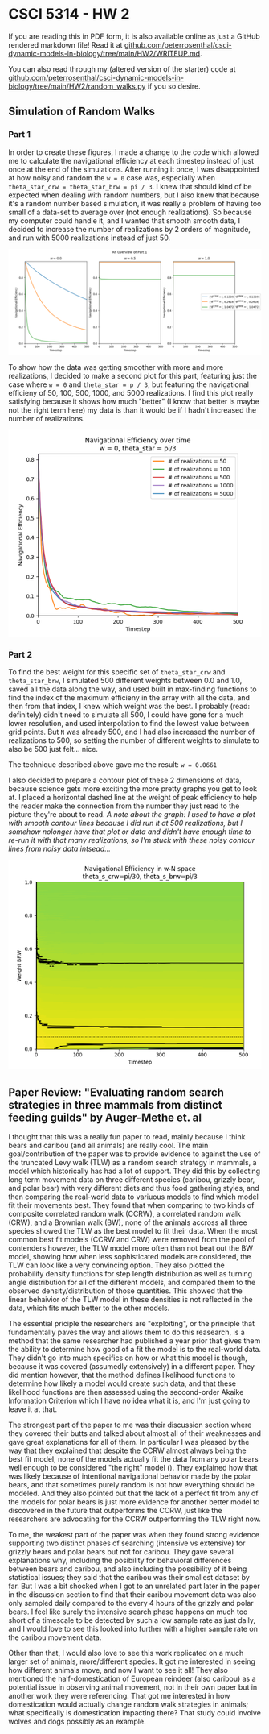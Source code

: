 # CSCI 5314 - HW 2
If you are reading this in PDF form, it is also available online as just a GitHub rendered markdown file! Read it at [github.com/peterrosenthal/csci-dynamic-models-in-biology/tree/main/HW2/WRITEUP.md](https://github.com/peterrosenthal/csci-dynamic-models-in-biology/tree/main/HW2/WRITEUP.md).

You can also read through my (altered version of the starter) code at [github.com/peterrosenthal/csci-dynamic-models-in-biology/tree/main/HW2/random_walks.py](https://github.com/peterrosenthal/csci-dynamic-models-in-biology/tree/main/HW2/random_walks.py) if you so desire.

## Simulation of Random Walks

### Part 1
In order to create these figures, I made a change to the code which allowed me to calculate the navigational efficiency at each timestep instead of just once at the end of the simulations. After running it once, I was disappointed at how noisy and random the `w = 0` case was, especially when `theta_star_crw = theta_star_brw = pi / 3`. I knew that should kind of be expected when dealing with random numbers, but I also knew that because it's a random number based simulation, it was really a problem of having too small of a data-set to average over (not enough realizations). So because my computer could handle it, and I wanted that smooth smooth data, I decided to increase the number of realizations by 2 orders of magnitude, and run with 5000 realizations instead of just 50.

![Graph of everything part 1](images/fig1.png)

To show how the data was getting smoother with more and more realizations, I decided to make a second plot for this part, featuring just the case where `w = 0` and `theta_star = p / 3`, but featuring the navigational efficieny of 50, 100, 500, 1000, and 5000 realizations. I find this plot really satisfying because it shows how much "better" (I know that better is maybe not the right term here) my data is than it would be if I hadn't increased the number of realizations.

![The data gets much smoother with more realizations](images/fig2.png)

### Part 2
To find the best weight for this specific set of `theta_star_crw` and `theta_star_brw`, I simulated 500 different weights between 0.0 and 1.0, saved all the data along the way, and used built in max-finding functions to find the index of the maximum efficieny in the array with all the data, and then from that index, I knew which weight was the best. I probably (read: definitely) didn't need to simulate all 500, I could have gone for a much lower resolution, and used interpolation to find the lowest value between grid points. But `N` was already 500, and I had also increased the number of realizations to 500, so setting the number of different weights to simulate to also be 500 just felt... nice.

The technique described above gave me the result: `w = 0.0661`

I also decided to prepare a contour plot of these 2 dimensions of data, because science gets more exciting the more pretty graphs you get to look at. I placed a horizontal dashed line at the weight of peak efficiency to help the reader make the connection from the number they just read to the picture they're about to read. *A note about the graph: I used to have a plot with smooth contour lines because I did run it at 500 realizations, but I somehow nolonger have that plot or data and didn't have enough time to re-run it with that many realizations, so I'm stuck with these noisy contour lines from noisy data intsead...*

![Contour plot of navigational efficieny in w-N space](images/fig3.png)

## Paper Review: "Evaluating random search strategies in three mammals from distinct feeding guilds" by Auger-Methe et. al
I thought that this was a really fun paper to read, mainly because I think bears and caribou (and all animals) are really cool. The main goal/contribution of the paper was to provide evidence to against the use of the truncated Levy walk (TLW) as a random search strategy in mammals, a model which historically has had a lot of support. They did this by collecting long term movement data on three different species (caribou, grizzly bear, and polar bear) with very different diets and thus food gathering styles, and then comparing the real-world data to variuous models to find which model fit their movements best. They found that when comparing to two kinds of composite correlated random walk (CCRW), a correlated random walk (CRW), and a Brownian walk (BW), none of the animals accross all three species showed the TLW as the best model to fit their data. When the most common best fit models (CCRW and CRW) were removed from the pool of contenders however, the TLW model more often than not beat out the BW model, showing how when less sophisticated models are considered, the TLW can look like a very convincing option. They also plotted the probability density functions for step length distribution as well as turning angle distribution for all of the different models, and compared them to the observed density/distribution of those quantities. This showed that the linear behaivior of the TLW model in these densities is not reflected in the data, which fits much better to the other models.

The essential priciple the researchers are "exploiting", or the principle that fundamentally paves the way and allows them to do this reasearch, is a method that the same researcher had published a year prior that gives them the ability to determine how good of a fit the model is to the real-world data. They didn't go into much specifics on how or what this model is though, because it was covered (assumedly extensively) in a different paper. They did mention however, that the method defines likelihood functions to determine how likely a model would create such data, and that these likelihood functions are then assessed using the seccond-order Akaike Information Criterion which I have no idea what it is, and I'm just going to leave it at that.

The strongest part of the paper to me was their discussion section where they covered their butts and talked about almost all of their weaknesses and gave great explanations for all of them. In particular I was pleased by the way that they explained that despite the CCRW almost always being the best fit model, none of the models actually fit the data from any polar bears well enough to be considered "the right" model (). They explained how that was likely because of intentional navigational behavior made by the polar bears, and that sometimes purely random is not how everything should be modeled. And they also pointed out that the lack of a perfect fit from any of the models for polar bears is just more evidence for another better model to discovered in the future that outperforms the CCRW, just like the researchers are advocating for the CCRW outperforming the TLW right now.

To me, the weakest part of the paper was when they found strong evidence supporting two distinct phases of searching (intensive vs extensive) for grizzly bears and polar bears but not for caribou. They gave several explanations why, including the posibility for behavioral differences between bears and caribou, and also including the possibility of it being statistical issues; they said that the caribou was their smallest dataset by far. But I was a bit shocked when I got to an unrelated part later in the paper in the discussion section to find that their caribou movement data was also only sampled daily compared to the every 4 hours of the grizzly and polar bears. I feel like surely the intensive search phase happens on much too short of a timescale to be detected by such a low sample rate as just daily, and I would love to see this looked into further with a higher sample rate on the caribou movement data.

Other than that, I would also love to see this work replicated on a much larger set of animals, more/different species. It got me interested in seeing how different animals move, and now I want to see it all! They also mentioned the half-domestication of European reindeer (also caribou) as a potential issue in observing animal movement, not in their own paper but in another work they were referencing. That got me interested in how domestication would actually change random walk strategies in animals; what specifically is domestication impacting there? That study could involve wolves and dogs possibly as an example.